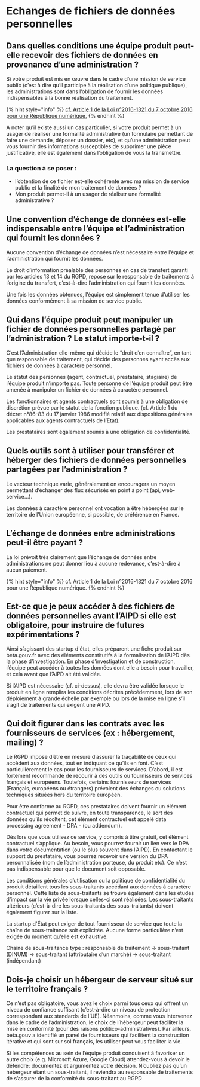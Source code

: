 # Echanges de fichiers de données personnelles

## **Dans quelles conditions une équipe produit peut-elle recevoir des fichiers de données en provenance d’une administration ?**

Si votre produit est mis en œuvre dans le cadre d’une mission de service public (c’est à dire qu’il participe à la réalisation d’une politique publique), les administrations sont dans l’obligation de fournir les données indispensables à la bonne réalisation du traitement.

{% hint style="info" %}
[cf. Article 1 de la Loi n°2016-1321 du 7 octobre 2016 pour une République numérique.](https://www.legifrance.gouv.fr/jorf/id/JORFTEXT000033202746/)
{% endhint %}

A noter qu’il existe aussi un cas particulier, si votre produit permet à un usager de réaliser une formalité administrative (un formulaire permettant de faire une demande, déposer un dossier, etc), et qu’une administration peut vous fournir des informations susceptibles de supprimer une pièce justificative, elle est également dans l’obligation de vous la transmettre.

### **La question à se poser :**&#x20;

* l’obtention de ce fichier est-elle cohérente avec ma mission de service public et la finalité de mon traitement de données ?&#x20;
* Mon produit permet-il à un usager de réaliser une formalité administrative ?

## **Une convention d’échange de données est-elle indispensable entre l’équipe et l’administration qui fournit les données ?**

Aucune convention d’échange de données n’est nécessaire entre l’équipe et l’administration qui fournit les données.&#x20;

Le droit d’information préalable des personnes en cas de transfert garanti par les articles 13 et 14 du RGPD, repose sur le responsable de traitements à l’origine du transfert, c’est-à-dire l’administration qui fournit les données.&#x20;

Une fois les données obtenues, l’équipe est simplement tenue d’utiliser les données conformément à sa mission de service public.

## **Qui dans l’équipe produit peut manipuler un fichier de données personnelles partagé par l’administration ? Le statut importe-t-il ?**&#x20;

C’est l’Administration elle-même qui décide le “droit d’en connaître”, en tant que responsable de traitement, qui décide des personnes ayant accès aux fichiers de données à caractère personnel.&#x20;

Le statut des personnes (agent, contractuel, prestataire, stagiaire) de l’équipe produit n’importe pas. Toute personne de l’équipe produit peut être amenée à manipuler un fichier de données à caractère personnel.&#x20;

Les fonctionnaires et agents contractuels sont soumis à une obligation de discrétion prévue par le statut de la fonction publique.  (cf. Article 1 du décret n°86-83 du 17 janvier 1986 modifié relatif aux dispositions générales applicables aux agents contractuels de l’Etat).&#x20;

Les prestataires sont également soumis à une obligation de confidentialité.

## **Quels outils sont à utiliser pour transférer et héberger des fichiers de données personnelles partagées par l’administration ?**

Le vecteur technique varie, généralement on encouragera un moyen permettant d’échanger des flux sécurisés en point à point (api, web-service…).&#x20;

Les données à caractère personnel ont vocation à être hébergées sur le territoire de l’Union européenne, si possible, de préférence en France.

## **L’échange de données entre administrations peut-il être payant ?**

La loi prévoit très clairement que l’échange de données entre administrations ne peut donner lieu à aucune redevance, c’est-à-dire à aucun paiement.

{% hint style="info" %}
cf. Article 1 de la Loi n°2016-1321 du 7 octobre 2016 pour une République numérique.
{% endhint %}

## **Est-ce que je peux accéder à des fichiers de données personnelles avant l’AIPD si elle est obligatoire, pour instruire de futures expérimentations ?**

Ainsi s’agissant des startup d'état, elles préparent une fiche produit sur beta.gouv.fr avec des éléments constitutifs à la formalisation de l’AIPD dès la phase d’investigation. En phase d’investigation et de construction, l’équipe peut accéder à toutes les données dont elle a besoin pour travailler, et cela avant que l’AIPD ait été validée.

Si l’AIPD est nécessaire (cf. ci-dessus), elle devra être validée lorsque le produit en ligne remplira les conditions décrites précédemment, lors de son déploiement à grande échelle par exemple ou lors de la mise en ligne s’il s’agit de traitements qui exigent une AIPD.&#x20;

## **Qui doit figurer dans les contrats avec les fournisseurs de services (ex : hébergement, mailing) ?**

Le RGPD impose d’être en mesure d’assurer la traçabilité de ceux qui accèdent aux données, tout en indiquant ce qu’ils en font. C’est particulièrement le cas pour les fournisseurs de services. D’abord, il est fortement recommandé de recourir à des outils ou fournisseurs de services français et européens. Toutefois, certains fournisseurs de services (Français, européens ou étrangers) prévoient des échanges ou solutions techniques situées hors du territoire européen.&#x20;

Pour être conforme au RGPD, ces prestataires doivent fournir un élément contractuel qui permet de suivre, en toute transparence, le sort des données qu’ils récoltent, cet élément contractuel est appelé data processing agreement - DPA - (ou addendum).&#x20;

Dès lors que vous utilisez ce service, y compris à titre gratuit, cet élément contractuel s’applique. Au besoin, vous pourrez fournir un lien vers le DPA dans votre documentation (ou le plus souvent dans l’AIPD). En contactant le support du prestataire, vous pourrez recevoir une version du DPA personnalisée (nom de l’administration porteuse, du produit etc). Ce n’est pas indispensable pour que le document soit opposable.

Les conditions générales d’utilisation ou la politique de confidentialité du produit détaillent tous les sous-traitants accédant aux données à caractère personnel. Cette liste de sous-traitants se trouve également dans les études d’impact sur la vie privée lorsque celles-ci sont réalisées. Les sous-traitants ultérieurs (c’est-à-dire les sous-traitants des sous-traitants) doivent également figurer sur la liste.

La startup d'État peut exiger de tout fournisseur de service que toute la chaîne de sous-traitance soit explicitée. Aucune forme particulière n’est exigée du moment qu’elle est exhaustive.&#x20;

Chaîne de sous-traitance type : responsable de traitement -> sous-traitant (DINUM) -> sous-traitant (attributaire d’un marché) -> sous-traitant (indépendant)

## **Dois-je choisir un hébergeur de serveur situé sur le territoire français ?**

Ce n’est pas obligatoire, vous avez le choix parmi tous ceux qui offrent un niveau de confiance suffisant (c’est-à-dire un niveau de protection correspondant aux standards de l’UE). Néanmoins, comme vous intervenez dans le cadre de l’administration, le choix de l’hébergeur peut faciliter la mise en conformité (pour des raisons politico-administratives). Par ailleurs, beta.gouv a identifié un panel de fournisseurs qui facilitent la construction itérative et qui sont sur sol français, les utiliser peut vous faciliter la vie.

Si les compétences au sein de l’équipe produit conduisent à favoriser un autre choix (e.g. Microsoft Azure, Google Cloud) attendez-vous à devoir le défendre: documentez et argumentez votre décision. N’oubliez pas qu’un hébergeur étant un sous-traitant, il reviendra au responsable de traitements de s’assurer de la conformité du sous-traitant au RGPD
